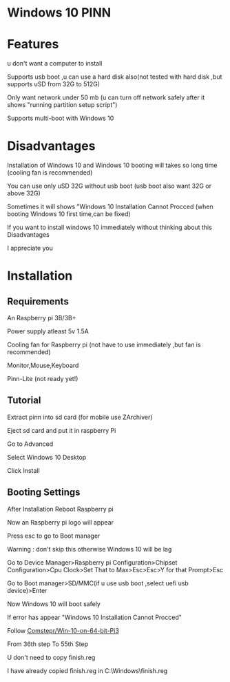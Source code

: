 # Windows 10 PINN

# Features
u don't want a computer to install

Supports usb boot ,u can use a hard disk also(not tested with hard disk ,but supports uSD from 32G to 512G)

Only want network under 50 mb (u can turn off network safely after it shows "running partition setup script")

Supports multi-boot with Windows 10
# Disadvantages
Installation of Windows 10 and Windows 10 booting will takes so long time (cooling fan is recommended)

You can use only uSD 32G without usb boot (usb boot also want 32G or above 32G)

Sometimes it will shows "Windows 10 Installation Cannot Procced (when booting Windows 10 first time,can be fixed)

If you want to install windows 10 immediately without thinking about this Disadvantages

I appreciate you
# Installation
## Requirements
An Raspberry pi 3B/3B+

Power supply atleast 5v 1.5A

Cooling fan for Raspberry pi (not have to use immediately ,but fan is recommended)

Monitor,Mouse,Keyboard

Pinn-Lite (not ready yet!)

## Tutorial
Extract pinn into sd card (for mobile use ZArchiver)

Eject sd card and put it in raspberry Pi

Go to Advanced

Select Windows 10 Desktop

Click Install
## Booting Settings
After Installation Reboot Raspberry pi

Now an Raspberry pi logo will appear

Press esc to go to Boot manager

Warning : don't skip this otherwise Windows 10 will be lag

Go to Device Manager>Raspberry pi Configuration>Chipset Configuration>Cpu Clock>Set That to Max>Esc>Esc>Y for that Prompt>Esc

Go to Boot manager>SD/MMC(if u use usb boot ,select uefi usb device)>Enter

Now Windows 10 will boot safely

If error has appear "Windows 10 Installation Cannot Procced"

Follow [Comstepr/Win-10-on-64-bit-Pi3](https://github.com/Comstepr/Win10-on-64-bit-Pi3)

From 36th step To 55th Step

U don't need to copy finish.reg

I have already copied finish.reg in C:\Windows\finish.reg
